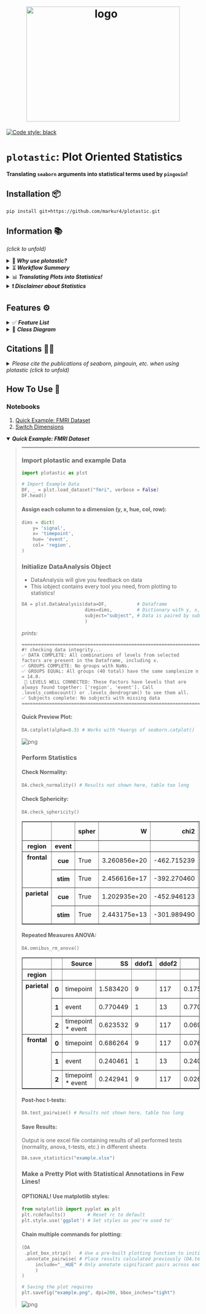 <h1 align="center">
  <img src="Figures & Logos/plotastic_logo.png" width="400px" height="300px" alt="logo">
</h1>

[![Code style: black](https://img.shields.io/badge/code%20style-black-000000.svg)](https://github.com/psf/black)

# `plotastic`: Plot Oriented Statistics

**Translating `seaborn` arguments into statistical terms used by `pingouin`!**

[//]:<== Installation =================================================================>
## Installation 📦

``` bash
pip install git+https://github.com/markur4/plotastic.git
```

[//]:<== Information ==================================================================>
## Information 📚 
*(click to unfold)*

[//]:<--------------------------------------------------------------------------------->
<details><summary> 🤔<b><i> Why use plotastic?  </i></b> </summary>
<blockquote>
<hr>

#### Statistics made Posssible for EVERYONE:
- Well-known and intuitive parameters used in `seaborn` (***x***, ***y***, ***hue***, ***row***, ***col***)
   are 'translated' into terms used for inferential statistics (*between*, *within*,
  *dv*, etc.) 
  - **-> *If you know how to plot with seaborn, you can apply basic statistical
    analyses!***
- No need need to retype the same arguments of column names into all different tests!

#### Optimized Plotting with `matplotlib`:
- Make multi-layered pre-configured plots in just one line!
- Don't google/remember code, print out pre-built snippets of complex multi-layered
  plots and modify them!

#### Sturdy:
- plotastic doesn't re-invent the wheel: It's focused on using well established classes,
  functions and libraries (`pd.DataFrame`, `plt.subplots`, `sns.catplot`, pingouin,
  statannotations, etc). It's just a wrapper that makes it easier to use them together!
- plotastic provides feedback on how each step of data import, transformation, formatting or
  categorization has affected your table, giving beginners the confidence of knowing
  what they're doing!
  
#### Controllable:
- plotastic outputs common matplotlib figures (`ax`, `fig`). You can modify them like
  any other!
- User keyword arguments are passed through plotastic to `seaborn` and `pingouin`, so
  you can use all their options!


#### Reviewable:
- We provide snippets that demonstrate of what just happened under the hood, so you can
  backcheck and thoroughly document your work!

[//]:<-- end of 🤔 Why use plotastic? ------------------------------------------------->
</blockquote>
</details>




[//]:<--------------------------------------------------------------------------------->
<details><summary> ⏳<b><i> Workflow Summary</b> </i>  </summary>
<blockquote>
<hr>

1. **🧮 Import & Prepare your pandas DataFrame**
   - We require a long-format pandas dataframe with categorical columns
   - If it works with seaborn, it works with plotastic!
2. **🔀 Make a DataAnalysis Object**
   - `DataAnalysis(DataFrame, dims={x, y, hue, row, col})`
   - Check for empty data groups, differing samplesizes, NaN-count, etc. automatically
3. **✅ Explore Data**
   - Check Data integrity, unequal samplesizes, empty groups, etc.
   - Quick preliminary plotting with e.g. `DataAnalysis.catplot()`
4. **🔨 Adapt Data**
   - Categorize multiple columns at once
   - Transform dependent variable
   - Each step warns you, if you introduced NaNs without knowledge!
   - etc.
5. **✨ Perform Statistical Tests** ✨
   - Check Normality, Homoscedasticity, Sphericity
   - Perform Omnibus tests (ANOVA, RMANOVA, Kruskal-Wallis, Friedman)
   - Perform PostHoc tests (Tukey, Dunn, Wilcoxon, etc.) based on `pg.pairwise_tests()`
6. **📊 Plot figure**
   - Use pre-defined and optimized multi-layered plots with one line (e.g. strip over
     box)!
   - Print ready to use matplotlib snippets (kinda like Copilot, but tested!) ...
   - Annotate statistical results (\*, \*\*, \*\*\*, etc.) with full control over which
     data to include or exclude!
7. **💿 Save all results at once!**
   - One DataAnalysis object holds: 
     - One DataFrame in `self.data`
     - One Figure in `self.fig`, `self.axes`
     - Multiple statistical results: `self.results`
   - Use `DataAnalysis.save_statistics()` to save all results to different sheets
     collected in one .xlsx filesheet per test

[//]:<-- end of ⏳ Workflow Summary --------------------------------------------------->
</blockquote>
</details>



[//]:<--------------------------------------------------------------------------------->
<details><summary> 📊<b><i> Translating Plots into Statistics!</i> </b> </summary>
<blockquote>
<hr>

### In Principle:
- Categorical data is separable into `seaborn`'s categorization parameters: ***x***,
  ***y***, ***hue***, ***row***, ***col***. We call those *"dimensions"*.
- These dimensions are assigned to statistical terms:
  - ***y*** is the ***dependent variable*** (***DV***)
  - ***x*** and ***hue*** are ***independent variables*** (***IV***) and are treated as
    ***within/between factors*** (categorical variables)
  - ***row*** and ***col*** are ***grouping variables*** (categorical variables)
  - A ***subject*** may be specified for within/paired study designs (categorical variable)
- For each level of ***row*** or ***col*** (or for each combination of ***row***- and ***col*** levels),
  statistical tests will be performed with regards to the two-factors ***x*** and ***hue***

### Example with ANOVA:
- Imagine this example data: 
  - Each day you measure the tip of a group of people. 
  - For each tip, you note down the ***day***, ***gender***, ***age-group*** and whether they ***smoke*** or
    not. 
  - Hence, this data has 4 categorical dimensions, each with 2 or more *levels*:
    - ***day***: 4 levels (*monday*, *tuesday*, *wednesday*, *Thursday*)
    - ***gender***: 2 levels (*male*, *female*)
    - ***age-group***: 2 levels (*young*, *old*)
    - ***smoker***: 2 levels (*yes*, *no*)
- Each category is assigned to a place of a plot, and when calling statistical tests, we
  assign them to statistical terms (in comments):
  - ```python
      # dims is short for dimensions
      dims = dict(         # STATISTICAL TERM:
         y = "tip",        # -> dependent variable
         x = "day",        # -> independent variable (within/between factor)
         hue = "gender",   # -> independent variable (within/between factor)
         row = "smoker",   # -> grouping variable
         col = "age-group" # -> grouping variable
      )
      ```
- We perform statistical testing groupwise:
  - For each level-combinations of ***smoker*** and ***age-group***, a two-way ANOVA
    will be performed (with ***day*** and ***gender*** as ***between*** factors for each
    datagroup):
    - 1st ANOVA includes datapoints where ***smoker**=yes* AND ***age-group**=young*
    - 2nd ANOVA includes datapoints where ***smoker**=yes* AND ***age-group**=old*
    - 3rd ANOVA includes datapoints where ***smoker**=no* AND ***age-group**=young*
    - 4th ANOVA includes datapoints where ***smoker**=no* AND ***age-group**=old*
  - Three-way ANOVAs are not possible (yet), since that would require setting e.g. ***col***
  as the third factor, or implementing another dimension (e.g. ***hue2***).

[//]:<end of 📊 Translating Plots into Statistics! ------------------------------------>
</blockquote>
</details>



[//]:<--------------------------------------------------------------------------------->
<details><summary> <b>❗️<i> Disclaimer about Statistics </i></b> </summary>
<blockquote>
<hr>

### This software was inspired by ...

- ... ***Intuitive Biostatistics*** - Fourth Edition (2017); Harvey Motulsky
- ... ***Introduction to Statistical Learning with applications in Python*** - First
  Edition (2023); Gareth James, Daniela Witten, Trevor Hastie, Robert Tibshirani,
  Jonathan Taylor
- ... talking to other scientists struggling with statistics

#### ✅ `plotastic` can help you with...

- ... gaining some practical experience when learning statistics
- ... quickly gain statistical implications about your data without switching to another
  software
- ... making first steps towards a full statistical analysis
- ... plotting publication grade figures (check statistics results with other software)
- ... publication grade statistical analysis **IF** you really know what you're doing OR
  you have back-checked your results by a professional statistician
- ... quickly test data transformations (log)

#### 🚫 `plotastic` can NOT ...

- ... replace a professional statistician
- ... teach you statistics, you need some basic knowledge (but is awesome for
  practicing!)
- ... test for multicolinearity (Absence of multicolinearity is required by ANOVA!)
- ... perform stringent correction for multiple testing (e.g. bonferoni), as statistical
  tests are applied to sub-facets of the whole dataframe for each axes, which depends on
  the definition of x, hue, col, etc. Hence, corrected p-values might over-estimate the
  significance of your results.

#### 🟡 Be **critical** and **responsible** with your statistical analysis!

- **Expect Errors:** Don't trust automated systems like this one!
- **Document your work in *ridiculous detail***:
  - Include the applied tests, the number of technical replicates and the number of
    biological/independent in each figure legend
  - State explicitly what each datapoint represents:
    - 1 datapoint = 1 Technical replicate?  
    - 1 datapoint = The mean of all technical replicate per independent
      replicate/subject?
  - State explicitly what the error-bars mean: Standard deviation? Confidence interval?
  - (Don't mix technical with biological/independent variance)
  - Report if/how you removed outliers
  - Report if you did or did not apply correction methods (multiple comparisons,
    Greenhouse Geyser, etc.) and what your rationale is (exploratory vs. confirmatory
    study? Validation through other methods to reduce Type I error?)
- **Check results with professionnals:**
  - *"Here is my data, here is my question, here is my analysis, here is my
    interpretation. What do you think?"*

[//]:<end of ❗️ Disclaimer about Statistics-------------------------------------------->
</blockquote>
</details>



[//]:<== Features =====================================================================>
## Features ⚙️


<details><summary>  ✅ <b><i> Feature List </i></b> </summary>
<blockquote>
<hr>

- **✅: Complete and tested**
- **👍: Complete**
- **📆: Planned or unfinished (no date)**
- **🤷: Maybe..? (Rather not...)**
- **🚫: Not planned, don't want**
- **😣: Help Please..?**


[//]:<--------------------------------------------------------------------------------->
<details open><summary>  <b><i>  Plotting   </i></b> </summary>
<blockquote>

- 👍 Make and Edit Plots: *Implemented ✅*
  - *All (non-facetgrid) seaborn plots should work, not tested*
- 👍 Printable Code Snippets: *Implemented ✅*
- 📆 QQ-Plot
- 📆 Kaplan-Meyer-Plot
- 🤷 Interactive Plots (where you click stuff and adjust scale etc.)
  - *That's gonna be alot of work!*
- 🚫 Support for `seaborn.FacetGrid`
  - *Why not? - `plotastic` uses matplotlib figures and fills its axes with seaborn plot
    functions. In my opinion, that's the best solution that offers the best adaptibility
    of every plot detail while bieng easy to maintain*
- 🚫 Support for `seaborn.objects` (same as Facetgrid)
  - *Why not? - I don't see the need to refactor the code*
- 😣 **NEED HELP WITH:** The hidden state of `matplotlib` figures/plots/stuff that gets drawn:
  - *I want to save the figure in `DataAnalysis.fig` attribute. As simple as that sounds,
    matplotlib does weird stuff, not applying changes after editing the plot.* 
  - *It'd be cool if I could control the changes to a DataAnalysis object better (e.g.
    using `inplace=True` like with `pd.DataFrames`). But I never figured out how to
    control matplotlib figure generation, even with re-drawing the figure with canvas.
    It's a mess and I wasted so much time already.*

[//]:<end of Plotting ----------------------------------------------------------------->
</blockquote>
</details>



[//]:<--------------------------------------------------------------------------------->
<details open><summary>  <b><i>  Multi-Layered Plotting   </i></b> </summary>
<blockquote>

- ✅ Box-plot + swarm
- 👍 Box-plot + strip
- 📆 Violin + swarm/strip

[//]:<end of Multi-Layered Plotting --------------------------------------------------->
</blockquote>
</details>


[//]:<--------------------------------------------------------------------------------->
<details open><summary>  <b><i>  Statistics   </i></b> </summary>
<blockquote>

- Assumption testing
  - ✅ Normality (e.g. Shapiro-Wilk)
  - ✅ Homoscedasticity (e.g. Levene)
  - ✅ Sphericity (e.g. Mauchly)
- Omnibus tests
  - ✅ ANOVA, RMANOVA, Kruskal-Wallis, Friedman
  - 📆 Mixed ANOVA
  - 📆 Annotate Results into Plot
- PostHoc
  - ✅ `pg.pairwise_tests()`
    - *Works with all primary options. That includes all parametric,
    non-parametric, paired, unpaired, etc. tests (t-test, paired t-test, MWU, Wilcoxon,
    etc.)*
  - ✅ Annotate Stars into plots (\*, \*\*, etc.)
    - *Specific pairs can be included/excluded from annotation*
  - 📆 Make correction for multiple testing go over complete DataFrame and not Facet-wise: 
- Bivariate
  - 📆 Find and Implement system to switch between numerical and categorical x-axis
    - *Function to convert numerical data into categorical data by binning?*
  - 📆 Pearson, Spearman, Kendall
- Printable Snippets
  - 📆 Snippets for all implemented tests

[//]:<end of Statistics --------------------------------------------------------------->
</blockquote>
</details>


[//]:<--------------------------------------------------------------------------------->
<details open><summary>  <b><i>   Analysis Pipelines   </i></b> </summary>
<blockquote>

*Idea: Put all those statistical tests into one line. I might work on this only after
everything's implemented and working confidently and well!*
- 🤷 `between_samples(parametric=True)`:    ANOVA + Tukey (if Normality &
  Homoscedasticity are given)
- 🤷 `between_samples(parametric=False)`:  Kruskal-Wallis + Dunn
- 🤷 `within_samples(parametric=True)`:      RM-ANOVA + multiple paired t-tests (if
  Normality & Sphericity are given)
- 🤷 `within_samples(parametric=False)`:    Friedman + multiple Wilcoxon

[//]:<end of Analysis Pipelines ------------------------------------------------------->
</blockquote>
</details>


[//]:<end of ✅ Feature List ==========================================================>
</blockquote> 
</details>




[//]:<=================================================================================>
<details><summary>🌳 <b><i>Class Diagram </b></i> </summary>
<blockquote>
<hr>


- 🛑 Not everything shown here is implemented and not everything that's implemented is shown here!
- 🖱️ **Click** on a class to see its source code!


```mermaid
classDiagram
   



   %% == ANALYSIS ======================================================================
   
   class pd_DataFrame{
      ...
      ....()
   }
   class Dims {
      x: str 
      y: str
      hue: str =None
      row: str =None
      col: str =None
      set(**kwargs, inplace: bool =False)
      switch(*keys, **kwargs inplace: bool =False)
   }
   class DimsAndLevels {

      data: pd.DataFrame
      dims: Dims

      title.setter()
      %%_empty_groups(property)
      factors_all(property) [x,y,hue,row,col]
      factors_xhue(property) [x,hue]
      factors_rowcol(property) [row,col]
      levels_dict_factor(property) = dict(f1:[l1, l2, ...], f2:[...], ...)
      levelkeys(property) = [(f1_l1, f2_l1), (f1_l1, f2_l2), ...]
      ....()
   }
   class DataFrameTool{
      levels: list[tuple[str]] =None
      subject: str =None
      verbose: bool =False
      catplot(kind="strip") -> sns.FacetGrid
      transform_y() -> self
      data_describe() -> pd.DataFrame
      data_categorize() -> self
      data_iter__key_facet(property) -> Generator
      ....()
   }

   pd_DataFrame *-- DimsAndLevels
   Dims *-- DimsAndLevels
   DimsAndLevels <|-- DataFrameTool
   DataFrameTool <|-- PlotTool
   DataFrameTool <|-- StatTest


   %% == STATISTICS ====================================================================

   class pingouin{
      <<Statistics Library>>
      anova()
      rm_anova()
      pairwise_tests()
      ....()
   }
   class StatResults{
      <<Storage>>
      DF_normality: pd.DataFrame = "not tested"
      DF_homoscedasticity: pd.DataFrame = "not tested"
      DF_sphericity: pd.DataFrame = "not tested"
      DF_posthoc: pd.DataFrame = "not tested"
      DF_omnibus: pd.DataFrame = "not tested"
      DF_bivariate: pd.DataFrame = "not tested"
      ...
      normal(property):bool ="not assessed"
      homoscedastic(property):bool ="unknown"
      spherical(property):bool ="unknown"
      parametric(property):bool =None
      assess_normality()
      save()
      ....()
   }
   class StatTest{
      <<BaseObject>>
      ALPHA: float = 0.05
      ALPHA_TOLERANCE: float = 0.075
      results: StatResults 
      ...
      set_alpha()
      set_alpha_tolerance()
      _p_to_stars(p: float) -> str
      _effectsize_to_words(effectsize: float) -> str
      ....()
   }
   class Assumptions{
      ...
      check_normality()
      check_normality_SNIP()
      check_sphericity()
      check_homoscedasticity()
      ....()
   }
   class Omnibus{
      ...
      omnibus_anova()
      omnibus_anova_SNIP()
      omnibus_rmanova()
      omnibus_kruskal()
      ....()
   }
   class PostHoc{
      ...
      test_pairwise(paired, parametric)
      ....()
   }
   class Bivariate{
      ...
      test_pearson()
      test_pearson_SNIP()
      test_spearman()
      test_kendall()
      ....()
   }

   StatResults *-- StatTest
   StatTest <|-- Assumptions

   Assumptions  <|-- PostHoc
   Assumptions  <|-- Omnibus
   Assumptions  <|-- Bivariate
   pingouin .. Assumptions: Uses


   %% == PLOTTING ======================================================================

   class rc{
      <<Runtime Config>>
      FONTSIZE
      STYLE_PAPER
      STYLE_PRESENTATION
      set_style()
      set_palette()
   }
   class matplotlib{
      <<Plotting Objects>>
      ...
      Axes
      Figure
      fig.legend()
      ....()
   }
   class PlotTool{
      fig: mpl.figure.Figure
      axes: mpl.axes.Axes
      ...
      subplots() -> (fig, axes)
      fillaxes(kind="strip") -> (fig, axes)

      axes_nested(property) -> np.ndarray(axes).shape(1,1)
      axes_iter__key_ax(property) -> ax
      
   }
   class PlotEdits{
      edit_titles(titles:dict) -> None
      edit_titles_SNIP()
      edit_xy_axis_labels(labels:dict) -> None
      edit_yticklabels_log_minor(ticks:dict) -> None
      ....()
   }
   class MultiPlot{
      <<Library of pre-built Plots>>

      plot_box_strip()
      plot_box_strip_SNIP()
      plot_bar_swarm()
      plot_qqplot()
      ....()
   }

   matplotlib *-- PlotTool
   matplotlib <.. rc: Configures
   PlotTool <|-- PlotEdits
   PlotEdits <|-- MultiPlot


   %% == DATAANALYSIS ==================================================================

   class Annotator{
      _annotated: bool =False
      ...
      _check_include_exclude()
      iter__key_df_ax(PH:pd.DataFrame) -> Generator
      annotate_pairwise()
      ....()
   }
   class Filer{
      <<service>>
      title: str ="untitled"
      prevent_overwrite()
   }
   class DataAnalysis{
      <<Interface>>
      %% FIGURES DON'T NEED TITLES, WE EDIT THEM AFTERWARDS
      title = "untitled" 
      filer: Filer 
      ...
      title_add()
      save_statistics()
      ....()
   }

   MultiPlot <|-- Annotator
   Omnibus <|-- Annotator
   PostHoc <|-- Annotator
   Bivariate <|-- Annotator

   Filer *-- DataAnalysis

   Annotator --|> DataAnalysis


   %% == Links =========================================================================

   %% dimensions 
   click Dims href "https://github.com/markur4/plotastic/blob/main/src/plotastic/dimensions/dims.py" 
   click DimsAndLevels href "https://github.com/markur4/plotastic/blob/main/src/plotastic/dimensions/dimsandlevels.py" 
   click DataFrameTool href "https://github.com/markur4/plotastic/blob/main/src/plotastic/dimensions/dataframetool.py" 

   %% stat
   click StatResults href "https://github.com/markur4/plotastic/blob/main/src/plotastic/stat/statresults.py"
   click StatTest href "https://github.com/markur4/plotastic/blob/main/src/plotastic/stat/stattest.py" 
   click Assumptions href "https://github.com/markur4/plotastic/blob/main/src/plotastic/stat/assumptions.py" 
   click Omnibus href "https://github.com/markur4/plotastic/blob/main/src/plotastic/stat/omnibus.py"
   click PostHoc href "https://github.com/markur4/plotastic/blob/main/src/plotastic/stat/posthoc.py"

   %% plotting
   click rc href "https://github.com/markur4/plotastic/blob/main/src/plotastic/plotting/rc.py"
   click PlotTool href "https://github.com/markur4/plotastic/blob/main/src/plotastic/plotting/plottool.py"
   click PlotEdits href "https://github.com/markur4/plotastic/blob/main/src/plotastic/plotting/plotedits.py"
   click MultiPlot href "https://github.com/markur4/plotastic/blob/main/src/plotastic/plotting/multiplot.py"

   %% dataanalysis
   click Annotator href "https://github.com/markur4/plotastic/blob/main/src/plotastic/dataanalysis/annotator.py"
   click Filer href "https://github.com/markur4/plotastic/blob/main/src/plotastic/dataanalysis/filer.py"
   click DataAnalysis href "https://github.com/markur4/plotastic/blob/main/src/plotastic/dataanalysis/dataanalysis.py"



```

[//]:<end of 🌳 Class Diagram =========================================================>
</blockquote>
</details>





[//]:<=================================================================================>
## Citations ✍🏻
<details><summary> <i> Please cite the publications of seaborn, pingouin, etc. when using plotastic (click to unfold) </i> </summary>
<blockquote>
<hr>

- *Vallat, R. (2018). Pingouin: statistics in Python. Journal of Open Source Software,
  3(31), 1026. <https://doi.org/10.21105/joss.01026>*
- *Waskom, M. et al. (2021). mwaskom/seaborn: v0.11.1 (January 2021). Zenodo.
  <http://doi.org/10.5281/zenodo.4547176>*

[//]:<end of Citations ================================================================>
</blockquote>
</details>




## How To Use 📖

[//]:<=================================================================================>

### Notebooks
1. [Quick Example: FMRI Dataset](How_To_Use/quick_example_fmri.ipynb)
2. [Switch Dimensions](How_To_Use/dims_walkthrough.ipynb)
   

[//]:<=================================================================================>
[//]:<.ipynb Notebooks taken from How_To_Use.ipynb>
[//]:<Converted using:>
[//]:<jupyter nbconvert --to markdown your_notebook.ipynb>
<details open><summary> <i><b> Quick Example: FMRI Dataset </b></i> </summary>
<blockquote>

<hr>


### Import plotastic and example Data


```python
import plotastic as plst

# Import Example Data
DF, _ = plst.load_dataset("fmri", verbose = False)
DF.head()
```

#### Assign each column to a dimension (y, x, hue, col, row):


```python
dims = dict(
    y= 'signal', 
    x= 'timepoint',
    hue= 'event', 
    col= 'region',
)
```

### Initialize DataAnalysis Object
- DataAnalysis will give you feedback on data
- This iobject contains every tool you need, from plotting to statistics!


```python
DA = plst.DataAnalysis(data=DF,           # Dataframe
                       dims=dims,         # Dictionary with y, x, hue, col, row 
                       subject="subject", # Data is paired by subject (optional)
                       )
```
*prints:*

    ================================================================================
    #! checking data integrity...
    ✅ DATA COMPLETE: All combinations of levels from selected factors are present in the Dataframe, including x.
    ✅ GROUPS COMPLETE: No groups with NaNs.
    ✅ GROUPS EQUAL: All groups (40 total) have the same samplesize n = 14.0.
     🌳 LEVELS WELL CONNECTED: These Factors have levels that are always found together: ['region', 'event']. Call .levels_combocount() or .levels_dendrogram() to see them all.
    ✅ Subjects complete: No subjects with missing data
    ================================================================================


#### Quick Preview Plot:


```python
DA.catplot(alpha=0.3) # Works with *kwargs of seaborn.catplot()
```


    
![png](quick_example_fmri_files/quick_example_fmri_7_0.png)
    





### Perform Statistics

#### Check Normality:


```python
DA.check_normality() # Results not shown here, table too long
```


#### Check Sphericity:


```python
DA.check_sphericity()
```




<div>
<table border="1" class="dataframe">
  <thead>
    <tr style="text-align: right;">
      <th></th>
      <th></th>
      <th>spher</th>
      <th>W</th>
      <th>chi2</th>
      <th>dof</th>
      <th>pval</th>
      <th>group count</th>
      <th>n per group</th>
    </tr>
    <tr>
      <th>region</th>
      <th>event</th>
      <th></th>
      <th></th>
      <th></th>
      <th></th>
      <th></th>
      <th></th>
      <th></th>
    </tr>
  </thead>
  <tbody>
    <tr>
      <th rowspan="2" valign="top">frontal</th>
      <th>cue</th>
      <td>True</td>
      <td>3.260856e+20</td>
      <td>-462.715239</td>
      <td>44</td>
      <td>1.0</td>
      <td>10</td>
      <td>[14, ...]</td>
    </tr>
    <tr>
      <th>stim</th>
      <td>True</td>
      <td>2.456616e+17</td>
      <td>-392.270460</td>
      <td>44</td>
      <td>1.0</td>
      <td>10</td>
      <td>[14, ...]</td>
    </tr>
    <tr>
      <th rowspan="2" valign="top">parietal</th>
      <th>cue</th>
      <td>True</td>
      <td>1.202935e+20</td>
      <td>-452.946123</td>
      <td>44</td>
      <td>1.0</td>
      <td>10</td>
      <td>[14, ...]</td>
    </tr>
    <tr>
      <th>stim</th>
      <td>True</td>
      <td>2.443175e+13</td>
      <td>-301.989490</td>
      <td>44</td>
      <td>1.0</td>
      <td>10</td>
      <td>[14, ...]</td>
    </tr>
  </tbody>
</table>
</div>



#### Repeated Measures ANOVA:


```python
DA.omnibus_rm_anova()
```


<div>
<table border="1" class="dataframe">
  <thead>
    <tr style="text-align: right;">
      <th></th>
      <th></th>
      <th>Source</th>
      <th>SS</th>
      <th>ddof1</th>
      <th>ddof2</th>
      <th>MS</th>
      <th>F</th>
      <th>p-unc</th>
      <th>stars</th>
      <th>p-GG-corr</th>
      <th>ng2</th>
      <th>eps</th>
    </tr>
    <tr>
      <th>region</th>
      <th></th>
      <th></th>
      <th></th>
      <th></th>
      <th></th>
      <th></th>
      <th></th>
      <th></th>
      <th></th>
      <th></th>
      <th></th>
      <th></th>
    </tr>
  </thead>
  <tbody>
    <tr>
      <th rowspan="3" valign="top">parietal</th>
      <th>0</th>
      <td>timepoint</td>
      <td>1.583420</td>
      <td>9</td>
      <td>117</td>
      <td>0.175936</td>
      <td>26.205536</td>
      <td>3.402866e-24</td>
      <td>****</td>
      <td>5.834631e-07</td>
      <td>0.542320</td>
      <td>0.222299</td>
    </tr>
    <tr>
      <th>1</th>
      <td>event</td>
      <td>0.770449</td>
      <td>1</td>
      <td>13</td>
      <td>0.770449</td>
      <td>85.316794</td>
      <td>4.483881e-07</td>
      <td>****</td>
      <td>4.483881e-07</td>
      <td>0.365706</td>
      <td>1.000000</td>
    </tr>
    <tr>
      <th>2</th>
      <td>timepoint * event</td>
      <td>0.623532</td>
      <td>9</td>
      <td>117</td>
      <td>0.069281</td>
      <td>29.541730</td>
      <td>3.262477e-26</td>
      <td>****</td>
      <td>3.521208e-06</td>
      <td>0.318157</td>
      <td>0.171882</td>
    </tr>
    <tr>
      <th rowspan="3" valign="top">frontal</th>
      <th>0</th>
      <td>timepoint</td>
      <td>0.686264</td>
      <td>9</td>
      <td>117</td>
      <td>0.076252</td>
      <td>15.988779</td>
      <td>8.285677e-17</td>
      <td>****</td>
      <td>8.940660e-05</td>
      <td>0.394411</td>
      <td>0.190812</td>
    </tr>
    <tr>
      <th>1</th>
      <td>event</td>
      <td>0.240461</td>
      <td>1</td>
      <td>13</td>
      <td>0.240461</td>
      <td>23.441963</td>
      <td>3.218963e-04</td>
      <td>***</td>
      <td>3.218963e-04</td>
      <td>0.185803</td>
      <td>1.000000</td>
    </tr>
    <tr>
      <th>2</th>
      <td>timepoint * event</td>
      <td>0.242941</td>
      <td>9</td>
      <td>117</td>
      <td>0.026993</td>
      <td>13.031063</td>
      <td>3.235739e-14</td>
      <td>****</td>
      <td>1.566020e-04</td>
      <td>0.187360</td>
      <td>0.213142</td>
    </tr>
  </tbody>
</table>
</div>



#### Post-hoc t-tests:


```python
DA.test_pairwise() # Results not shown here, table too long
```



#### Save Results:
Output is one excel file containing results of all performed tests (normality, anova,
t-tests, etc.) in different sheets


```python
DA.save_statistics("example.xlsx")
```

### Make a Pretty Plot with Statistical Annotations in Few Lines!


#### OPTIONAL! Use matplotlib styles:


```python
from matplotlib import pyplot as plt
plt.rcdefaults()        # Reset rc to default
plt.style.use('ggplot') # Set styles as you're used to'
```

#### Chain multiple commands for plotting:


```python
(DA
 .plot_box_strip()   # Use a pre-built plotting function to initialize and draw the plot
 .annotate_pairwise( # Place results calculated previously (DA.test_pairwise()) on the plot
     include="__HUE" # Only annotate significant pairs across each hue, not within hue
     ) 
)

# Saving the plot requires 
plt.savefig("example.png", dpi=200, bbox_inches="tight")
```


    
![png](How_to_use/quick_example_fmri_files/quick_example_fmri_23_0.png)
    


[//]:<end of Citations ================================================================>
</blockquote>
</details>

